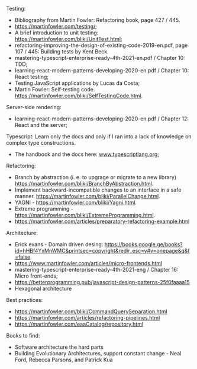 Testing:
- Bibliography from Martin Fowler: Refactoring book, page 427 / 445.
- https://martinfowler.com/testing/;
- A brief introduction to unit testing: https://martinfowler.com/bliki/UnitTest.html;
- refactoring-improving-the-design-of-existing-code-2019-en.pdf, page 107 / 445: Building tests by Kent Beck.
- mastering-typescript-enterprise-ready-4th-2021-en.pdf / Chapter 10: TDD;
- learning-react-modern-patterns-developing-2020-en.pdf / Chapter 10: React testing;
- Testing JavaScript applications by Lucas da Costa;
- Martin Fowler: Self-testing code. https://martinfowler.com/bliki/SelfTestingCode.html.

Server-side rendering:
- learning-react-modern-patterns-developing-2020-en.pdf / Chapter 12: React and the server;

Typescript:
Learn only the docs and only if I ran into a lack of knowledge on complex type constructions.
- The handbook and the docs here: www.typescriptlang.org;

Refactoring:
- Branch by abstraction (i. e. to upgrage or migrate to a new library) https://martinfowler.com/bliki/BranchByAbstraction.html.
- Implement backward-incompatible changes to an interface in a safe manner. https://martinfowler.com/bliki/ParallelChange.html.
- YAGNI - https://martinfowler.com/bliki/Yagni.html.
- Extreme programming - https://martinfowler.com/bliki/ExtremeProgramming.html.
- https://martinfowler.com/articles/preparatory-refactoring-example.html

Architecture:
- Erick evans - Domain driven desing: https://books.google.ge/books?id=hHBf4YxMnWMC&printsec=copyright&redir_esc=y#v=onepage&q&f=false
- https://www.martinfowler.com/articles/micro-frontends.html
- mastering-typescript-enterprise-ready-4th-2021-eng / Chapter 16: Micro front-ends;
- https://betterprogramming.pub/javascript-design-patterns-25f0faaaa15
- Hexagonal architecture

Best practices:
- https://martinfowler.com/bliki/CommandQuerySeparation.html
- https://martinfowler.com/articles/refactoring-pipelines.html
- https://martinfowler.com/eaaCatalog/repository.html

Books to find:
- Software architecture the hard parts
- Building Evolutionary Architectures, support constant change - Neal Ford, Rebecca Parsons, and Patrick Kua
